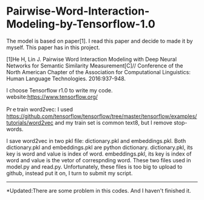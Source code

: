 # Pairwise-Word-Interaction-Modeling-by-Tensorflow-1.0
The model is based on paper[1]. I read this paper and decide to made it by myself. This paper has in this project.

[1]He H, Lin J. Pairwise Word Interaction Modeling with Deep Neural Networks for Semantic Similarity Measurement[C]// Conference of the North American Chapter of the Association for Computational Linguistics: Human Language Technologies. 2016:937-948.

I choose Tensorflow r1.0 to write my code. website:https://www.tensorflow.org/

Prｅtrain word2vec: 
I used https://github.com/tensorflow/tensorflow/tree/master/tensorflow/examples/tutorials/word2vec and my train set is common text8, but I remove stop-words.

I save word2vec in two pkl file: dictionary.pkl and embeddings.pkl. Both dictionary.pkl and embeddings.pkl are python dictionary. dictionary.pkl, its key is word and value is index of word. embeddings.pkl, its key is index of word and value is the vetor of correspnding word. These two files used in model.py and read.py. 
Unfortunately, these files is too big to upload to github, instead put it on, I turn to submit my script.

----------------------------------------------------------------------------------------------------------------------------------
*Updated:There are some problem in this codes. And I haven't finished it.
